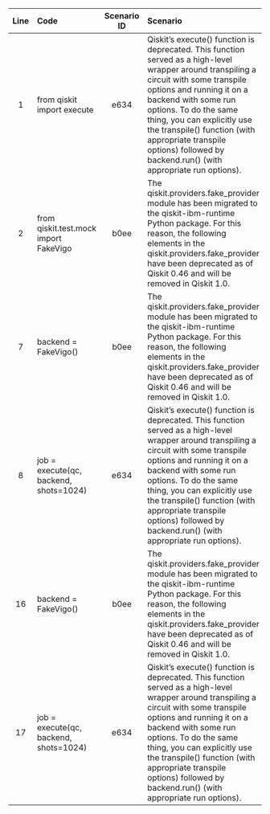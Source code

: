 | Line | Code | Scenario ID | Scenario | Artifact | Refactoring |
| :--: | :--- | :---------: | :------- | :------- | :---------- |
| 1 | from qiskit import execute | e634 | Qiskit’s execute() function is deprecated. This function served as a high-level wrapper around transpiling a circuit with some transpile options and running it on a backend with some run options. To do the same thing, you can explicitly use the transpile() function (with appropriate transpile options) followed by backend.run() (with appropriate run options). | qiskit.execute | from qiskit import transpile |
| 2 | from qiskit.test.mock import FakeVigo | b0ee | The qiskit.providers.fake_provider module has been migrated to the qiskit-ibm-runtime Python package. For this reason, the following elements in the qiskit.providers.fake_provider have been deprecated as of Qiskit 0.46 and will be removed in Qiskit 1.0. | qiskit.test.mock.FakeVigo | from qiskit_ibm_runtime.fake_provider import FakeVigo |
| 7 | backend = FakeVigo() | b0ee | The qiskit.providers.fake_provider module has been migrated to the qiskit-ibm-runtime Python package. For this reason, the following elements in the qiskit.providers.fake_provider have been deprecated as of Qiskit 0.46 and will be removed in Qiskit 1.0. | qiskit.test.mock.FakeVigo | backend = FakeVigo() |
| 8 | job = execute(qc, backend, shots=1024) | e634 | Qiskit’s execute() function is deprecated. This function served as a high-level wrapper around transpiling a circuit with some transpile options and running it on a backend with some run options. To do the same thing, you can explicitly use the transpile() function (with appropriate transpile options) followed by backend.run() (with appropriate run options). | qiskit.execute | new_circuit = transpile(qc, backend)<br>job = backend.run(new_circuit, shots=1024) |
| 16 |         backend = FakeVigo() | b0ee | The qiskit.providers.fake_provider module has been migrated to the qiskit-ibm-runtime Python package. For this reason, the following elements in the qiskit.providers.fake_provider have been deprecated as of Qiskit 0.46 and will be removed in Qiskit 1.0. | qiskit.test.mock.FakeVigo |         backend = FakeVigo() |
| 17 |         job = execute(qc, backend, shots=1024) | e634 | Qiskit’s execute() function is deprecated. This function served as a high-level wrapper around transpiling a circuit with some transpile options and running it on a backend with some run options. To do the same thing, you can explicitly use the transpile() function (with appropriate transpile options) followed by backend.run() (with appropriate run options). | qiskit.execute |         new_circuit = transpile(qc, backend)<br>        job = backend.run(new_circuit, shots=1024) |